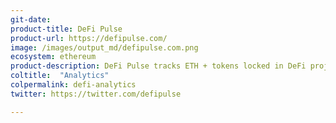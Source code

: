 ```yaml
---
git-date: 
product-title: DeFi Pulse
product-url: https://defipulse.com/
image: /images/output_md/defipulse.com.png
ecosystem: ethereum
product-description: DeFi Pulse tracks ETH + tokens locked in DeFi projects by total value and dominance by category.
coltitle:  "Analytics"
colpermalink: defi-analytics
twitter: https://twitter.com/defipulse

---
```

